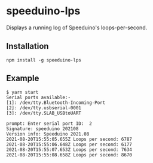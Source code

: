 # speeduino-lps

Displays a running log of Speeduino's loops-per-second.

## Installation

```
npm install -g speeduino-lps
```

## Example
```
$ yarn start
Serial ports available:-
[1]: /dev/tty.Bluetooth-Incoming-Port
[2]: /dev/tty.usbserial-0001
[3]: /dev/tty.SLAB_USBtoUART

prompt: Enter serial port ID:  2
Signature: speeduino 202108
Version info: Speeduino 2021.08
2021-08-20T15:55:05.655Z Loops per second: 6787
2021-08-20T15:55:06.648Z Loops per second: 6177
2021-08-20T15:55:07.653Z Loops per second: 7634
2021-08-20T15:55:08.658Z Loops per second: 8670
```